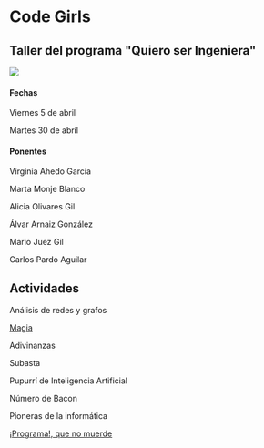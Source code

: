 # Code Girls
## Taller del programa "Quiero ser Ingeniera"

![](https://www.ubu.es/sites/default/files/portal_page/images/cartelqsi_pyb.png)


#### Fechas
Viernes 5 de abril

Martes 30 de abril


#### Ponentes
Virginia Ahedo García

Marta Monje Blanco

Alicia Olivares Gil

Álvar Arnaiz González

Mario Juez Gil

Carlos Pardo Aguilar


## Actividades

Análisis de redes y grafos

[Magia](magic/slides.pdf)

Adivinanzas

Subasta

Pupurrí de Inteligencia Artificial 

Número de Bacon

Pioneras de la informática

[¡Programa!, que no muerde](https://blockly-games.appspot.com/)

